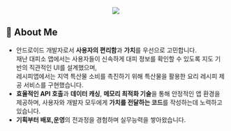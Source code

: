 <div align= "center">
    <img src="https://capsule-render.vercel.app/api?type=transparent&color=ff5757&height=180&text=Juwon's%20Github&animation=&fontColor=ff8585&fontSize=60" />
</div>

<div>
  <!--Body-->

  ## 👀 About Me
 - 안드로이드 개발자로서 **사용자의 편리함**과 **가치**를 우선으로 고민합니다.<br/>재난 대피소 앱에서는 사용자들이 신속하게 대피 정보를 확인할 수 있도록 지도 기반의 직관적인 UI를 설계했으며,<br/>레시피앱에서는 지역 특산물 소비를 촉진하기 위해 특산물을 활용한 요리 레시피 제공 서비스를 구현했습니다.<br/>
 - **효율적인 API 호출**과 **데이터 캐싱**, **메모리 최적화 기술**을 통해 안정적인 앱 환경을 제공하며, 사용자와 개발자 모두에게 **가치를 전달하는 코드**를 작성하는데 노력하고있습니다.<br/>
 - **기획부터 배포,운영**의 전과정을 경험하며 실무능력을 쌓아왔습니다.
  <br/>
  <br/>
    
